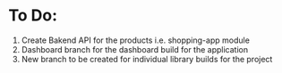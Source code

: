 # To Do:

1. Create Bakend API for the products i.e. shopping-app module
2. Dashboard branch for the dashboard build for the application
3. New branch to be created for individual library builds for the project
